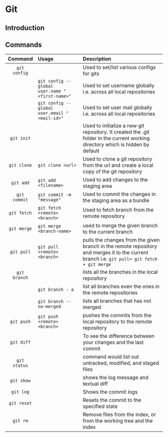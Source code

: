 # Git

## Introduction

## Commands

|Command | Usage | Description |
|:-------:|:----|:-------------|
|```git config```|| Used to set/list various configs for gits|
||```git config --global user.name "<first-name>"```| Used to set username globally i.e. across all local repositories|
||```git config --global user.email "<mail-id>"```| Used to set user mail globally i.e. across all local repositories|
|```git init```| |Used to initialize a new git repository. It created the .git folder in the current working directory which is hidden by default|
|```git clone```| ```git clone <url>```| Used to clone a git repository from the url and create a local copy  of the git repository|
|```git add```| ```git add <filename>```| Used to add changes to the staging area|
|```git commit```| ```git commit -m "message"```| Used to commit the changes in the staging area as a bundle |
|```git fetch```| ```git fetch <remote> <branch>```| Used to fetch branch from the remote repository|
|```git merge```| ```git merge <branch-name>```| used to merge the given branch to the current branch|
|```git pull```| ```git pull <remote> <branch>```| pulls the changes from the given branch in the remote repository and merges it to the current branch i.e. ```git pull= git fetch + git merge```|
| ```git branch```| | lists all the branches in the local repository|
||```git branch - a```| list all branches even the ones in the remote repositories|
||```git branch --no-merged```|lists all branches that has not merged|
|```git push```|```git push <remote> <branch>```|pushes the commits from the local repository to the remote repository|
|```git diff```||To see the difference between your changes and the last commit|
|```git status```||command would list out untracked, modified, and staged files|
|```git show```||shows the log message and textual diff|
|```git log```||Shows the commit logs|
|```git reset```||Resets the commit to the specified state|
|```git rm```|| Remove files from the index, or from the working tree and the index|